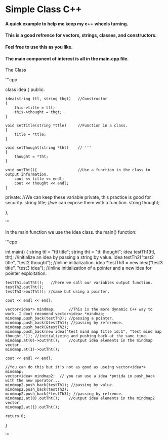 # Simple Class C++ 
#### A quick example to help me keep my c++ wheels turning.
#### This is a good refrence for vectors, strings, classes, and constructors.
#### Feel free to use this as you like. 

#### The main component of interest is all in the main.cpp file.

The Class

'''cpp

class idea {
public:

    idea(string ttl, string thgt)   //Constructor
    {
        this->title = ttl;
        this->thought = thgt;
    }

    void setTitle(string *ttle)     //Function in a class.
    {
        title = *ttle;
    }

    void setThought(string *tht)    // '''
    {
        thought = *tht;
    }

    void outTht(){                  //Use a function in the class to output information.
        cout << title << endl;
        cout << thought << endl;
    }

private:                            //We can keep these variable private, this practice is good for security.
    string title;                   //we can expose them with a function.
    string thought;

};


'''

In the main function we use the idea class.
the main() function:

'''cpp

int main()
{
    string ttl = "ttl title";
    string tht = "ttl thought";
    idea testTh1(ttl, tht); //initialize an idea by passing a string by value.
    idea testTh2("test2 title", "test2 thought");    //Inline initialization.
    idea *testTh3 = new idea("test3 title", "test3 idea"); //Inline initialization of a pointer and a new idea for pointer exploitation.

    testTh1.outTht();   //here we call our variables output function.
    testTh2.outTht();
    testTh3->outTht(); //same but using a pointer.

    cout << endl << endl;

    vector<idea*> mindmap;      //This is the more dynamic C++ way to work. I dont recomend vector<idea> *mindmap;
    mindmap.push_back(testTh3); //passing a pointer.
    mindmap.push_back(&testTh1); //passing by reference.
    mindmap.push_back(&testTh2);
    mindmap.push_back(new idea("test mind map title id:1", "test mind map thought.")); //initializeing and pushing back at the same time.
    mindmap.at(0)->outTht();    //output idea elements in the mindmap vector.
    mindmap.at(1)->outTht();

    cout << endl << endl;

    //You can do this but it's not as good as useing vector<idea*> mindmap;
    vector<idea> mindmap2;  // you can use a idea *pntida in push_back with the new operator...
    mindmap2.push_back(testTh1); //passing by value.
    mindmap2.push_back(testTh2);
    mindmap2.push_back(*testTh3); //passing by refrence.
    mindmap2.at(0).outTht();    //output idea elements in the mindmap2 vector.
    mindmap2.at(1).outTht();

    return 0;
}

'''
